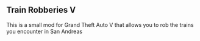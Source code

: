 ## Train Robberies V
This is a small mod for Grand Theft Auto V that allows you to rob the trains you encounter in San Andreas
